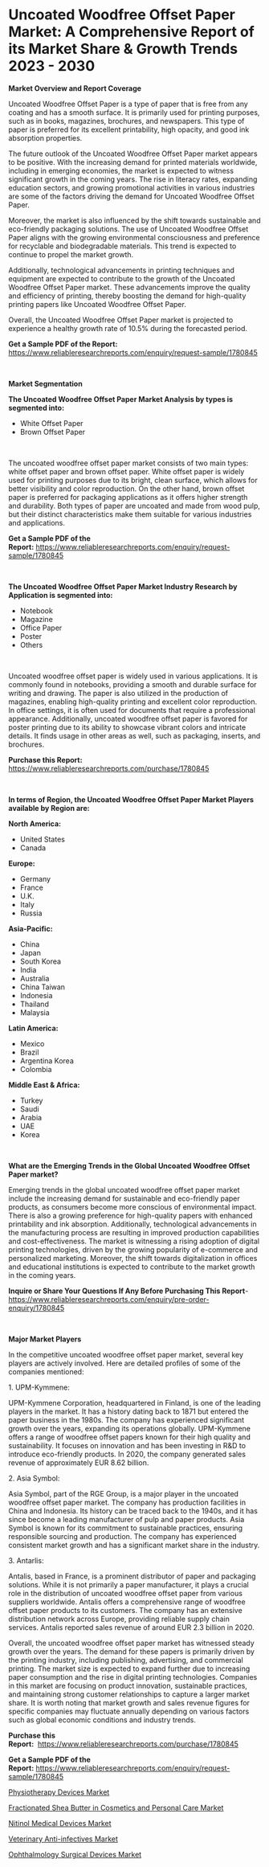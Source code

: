 <p><h1>Uncoated Woodfree Offset Paper Market: A Comprehensive Report of its Market Share & Growth Trends 2023 - 2030</h1></p><p><strong>Market Overview and Report Coverage</strong></p>
<p><p>Uncoated Woodfree Offset Paper is a type of paper that is free from any coating and has a smooth surface. It is primarily used for printing purposes, such as in books, magazines, brochures, and newspapers. This type of paper is preferred for its excellent printability, high opacity, and good ink absorption properties.</p><p>The future outlook of the Uncoated Woodfree Offset Paper market appears to be positive. With the increasing demand for printed materials worldwide, including in emerging economies, the market is expected to witness significant growth in the coming years. The rise in literacy rates, expanding education sectors, and growing promotional activities in various industries are some of the factors driving the demand for Uncoated Woodfree Offset Paper.</p><p>Moreover, the market is also influenced by the shift towards sustainable and eco-friendly packaging solutions. The use of Uncoated Woodfree Offset Paper aligns with the growing environmental consciousness and preference for recyclable and biodegradable materials. This trend is expected to continue to propel the market growth.</p><p>Additionally, technological advancements in printing techniques and equipment are expected to contribute to the growth of the Uncoated Woodfree Offset Paper market. These advancements improve the quality and efficiency of printing, thereby boosting the demand for high-quality printing papers like Uncoated Woodfree Offset Paper.</p><p>Overall, the Uncoated Woodfree Offset Paper market is projected to experience a healthy growth rate of 10.5% during the forecasted period.</p></p>
<p><strong>Get a Sample PDF of the Report:</strong> <a href="https://www.reliableresearchreports.com/enquiry/request-sample/1780845">https://www.reliableresearchreports.com/enquiry/request-sample/1780845</a></p>
<p>&nbsp;</p>
<p><strong>Market Segmentation</strong></p>
<p><strong>The Uncoated Woodfree Offset Paper Market Analysis by types is segmented into:</strong></p>
<p><ul><li>White Offset Paper</li><li>Brown Offset Paper</li></ul></p>
<p>&nbsp;</p>
<p><p>The uncoated woodfree offset paper market consists of two main types: white offset paper and brown offset paper. White offset paper is widely used for printing purposes due to its bright, clean surface, which allows for better visibility and color reproduction. On the other hand, brown offset paper is preferred for packaging applications as it offers higher strength and durability. Both types of paper are uncoated and made from wood pulp, but their distinct characteristics make them suitable for various industries and applications.</p></p>
<p><strong>Get a Sample PDF of the Report:</strong>&nbsp;<a href="https://www.reliableresearchreports.com/enquiry/request-sample/1780845">https://www.reliableresearchreports.com/enquiry/request-sample/1780845</a></p>
<p>&nbsp;</p>
<p><strong>The Uncoated Woodfree Offset Paper Market Industry Research by Application is segmented into:</strong></p>
<p><ul><li>Notebook</li><li>Magazine</li><li>Office Paper</li><li>Poster</li><li>Others</li></ul></p>
<p>&nbsp;</p>
<p><p>Uncoated woodfree offset paper is widely used in various applications. It is commonly found in notebooks, providing a smooth and durable surface for writing and drawing. The paper is also utilized in the production of magazines, enabling high-quality printing and excellent color reproduction. In office settings, it is often used for documents that require a professional appearance. Additionally, uncoated woodfree offset paper is favored for poster printing due to its ability to showcase vibrant colors and intricate details. It finds usage in other areas as well, such as packaging, inserts, and brochures.</p></p>
<p><strong>Purchase this Report:</strong>&nbsp; <a href="https://www.reliableresearchreports.com/purchase/1780845">https://www.reliableresearchreports.com/purchase/1780845</a></p>
<p>&nbsp;</p>
<p><strong>In terms of Region, the Uncoated Woodfree Offset Paper Market Players available by Region are:</strong></p>
<p>
    <p> <strong> North America: </strong>
        <ul>
            <li>United States</li>
            <li>Canada</li>
        </ul>
        </p> 
    <p> <strong> Europe: </strong>
        <ul>
            <li>Germany</li>
            <li>France</li>
            <li>U.K.</li>
            <li>Italy</li>
            <li>Russia</li>
        </ul>
        </p> 
    <p> <strong> Asia-Pacific: </strong>
        <ul>
            <li>China</li>
            <li>Japan</li>
            <li>South Korea</li>
            <li>India</li>
            <li>Australia</li>
            <li>China Taiwan</li>
            <li>Indonesia</li>
            <li>Thailand</li>
            <li>Malaysia</li>
        </ul>
        </p> 
    <p> <strong> Latin America: </strong>
        <ul>
            <li>Mexico</li>
            <li>Brazil</li>
            <li>Argentina Korea</li>
            <li>Colombia</li>
        </ul>
        </p> 
    <p> <strong> Middle East & Africa: </strong>
        <ul>
            <li>Turkey</li>
            <li>Saudi</li>
            <li>Arabia</li>
            <li>UAE</li>
            <li>Korea</li>
        </ul>
    </p>
    </p>
<p>&nbsp;</p>
<p><strong>What are the Emerging Trends in the Global Uncoated Woodfree Offset Paper market?</strong></p>
<p><p>Emerging trends in the global uncoated woodfree offset paper market include the increasing demand for sustainable and eco-friendly paper products, as consumers become more conscious of environmental impact. There is also a growing preference for high-quality papers with enhanced printability and ink absorption. Additionally, technological advancements in the manufacturing process are resulting in improved production capabilities and cost-effectiveness. The market is witnessing a rising adoption of digital printing technologies, driven by the growing popularity of e-commerce and personalized marketing. Moreover, the shift towards digitalization in offices and educational institutions is expected to contribute to the market growth in the coming years.</p></p>
<p><strong>Inquire or Share Your Questions If Any Before Purchasing This Report</strong>- <a href="https://www.reliableresearchreports.com/enquiry/pre-order-enquiry/1780845">https://www.reliableresearchreports.com/enquiry/pre-order-enquiry/1780845</a></p>
<p>&nbsp;</p>
<p><strong>Major Market Players</strong></p>
<p><p>In the competitive uncoated woodfree offset paper market, several key players are actively involved. Here are detailed profiles of some of the companies mentioned:</p><p>1. UPM-Kymmene:</p><p>UPM-Kymmene Corporation, headquartered in Finland, is one of the leading players in the market. It has a history dating back to 1871 but entered the paper business in the 1980s. The company has experienced significant growth over the years, expanding its operations globally. UPM-Kymmene offers a range of woodfree offset papers known for their high quality and sustainability. It focuses on innovation and has been investing in R&D to introduce eco-friendly products. In 2020, the company generated sales revenue of approximately EUR 8.62 billion.</p><p>2. Asia Symbol:</p><p>Asia Symbol, part of the RGE Group, is a major player in the uncoated woodfree offset paper market. The company has production facilities in China and Indonesia. Its history can be traced back to the 1940s, and it has since become a leading manufacturer of pulp and paper products. Asia Symbol is known for its commitment to sustainable practices, ensuring responsible sourcing and production. The company has experienced consistent market growth and has a significant market share in the industry.</p><p>3. Antarlis:</p><p>Antalis, based in France, is a prominent distributor of paper and packaging solutions. While it is not primarily a paper manufacturer, it plays a crucial role in the distribution of uncoated woodfree offset paper from various suppliers worldwide. Antalis offers a comprehensive range of woodfree offset paper products to its customers. The company has an extensive distribution network across Europe, providing reliable supply chain services. Antalis reported sales revenue of around EUR 2.3 billion in 2020.</p><p>Overall, the uncoated woodfree offset paper market has witnessed steady growth over the years. The demand for these papers is primarily driven by the printing industry, including publishing, advertising, and commercial printing. The market size is expected to expand further due to increasing paper consumption and the rise in digital printing technologies. Companies in this market are focusing on product innovation, sustainable practices, and maintaining strong customer relationships to capture a larger market share. It is worth noting that market growth and sales revenue figures for specific companies may fluctuate annually depending on various factors such as global economic conditions and industry trends.</p></p>
<p><strong>Purchase this Report:</strong>&nbsp;&nbsp;<a href="https://www.reliableresearchreports.com/purchase/1780845">https://www.reliableresearchreports.com/purchase/1780845</a></p>
<p></p>
<p><strong>Get a Sample PDF of the Report:</strong>&nbsp;<a href="https://www.reliableresearchreports.com/enquiry/request-sample/1780845">https://www.reliableresearchreports.com/enquiry/request-sample/1780845</a></p>
<p><p><a href="https://www.linkedin.com/pulse/physiotherapy-devices-market-research-report-provides-z0qxe/">Physiotherapy Devices Market</a></p><p><a href="https://medium.com/@royalhoeger626/fractionated-shea-butter-in-cosmetics-and-personal-care-market-trends-forecast-and-competitive-f874ab0fbff3">Fractionated Shea Butter in Cosmetics and Personal Care Market</a></p><p><a href="https://www.linkedin.com/pulse/nitinol-medical-devices-market-size-share-amp-trends-analysis-2ssee/">Nitinol Medical Devices Market</a></p><p><a href="https://medium.com/@jerrodhilll68/veterinary-anti-infectives-market-outlook-industry-overview-and-forecast-2023-to-2030-26e8581ee1b5">Veterinary Anti-infectives Market</a></p><p><a href="https://www.linkedin.com/pulse/ophthalmology-surgical-devices-market-challenges-opportunities-evfre/">Ophthalmology Surgical Devices Market</a></p></p>